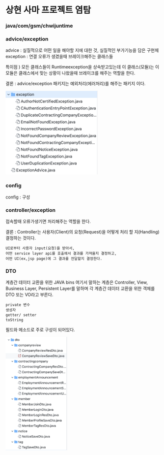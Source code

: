 # 상현 사마 프로젝트 염탐
### java/com/gsm/chwijuntime
### advice/exception   
advice : 실질적으로 어떤 일을 해야할 지에 대한 것, 실질적인 부가기능을 담은 구현체  
exception : 연결 오류가 생겼을때 브레이크해주는 클래스들

특이점 ) 모든 클래스들이 Runtimeexception을 상속받고있는데 이 클래스(모듈)는 이 모듈은 클래스에서 맞는 상황이 나왔을때 브레이크를 해주는 역할을 한다.

결론 : advice/exception 패키지는 예외처리(에러처리)를 해주는 패키지 이다.

<img src = "img/exception.png" width="300pxs">

### config   
config : 구성

### controller/exception   
접속할때 오류가생기면 처리해주는 역할을 한다.   

결론 : Controller는 사용자(Client)의 요청(Request)을 어떻게 처리 할 지(Handling) 결정하는 것이다.
```   
UI로부터 사용자 input(요청)을 받아서,   
어떤 service layer api를 호출에서 결과를 가져올지 결정하고,   
어떤 UI(ex,jsp page)에 그 결과를 전달할지 결정한다.
```

### DTO   
계층간 데이터 교환을 위한 JAVA bins
여기서 말하는 계층은 Controller, View, Business Layer, Persistent Layer를 말하며 각 계층간 데이터 교환을 위한 객체를 DTO 또는 VO라고 부른다.
```
private 변수
생성자
getter/ setter
toString
```
필드와 메소드로 주로 구성이 되어있다.   

<img src = "./img/DTO.png" width = "200x">   
